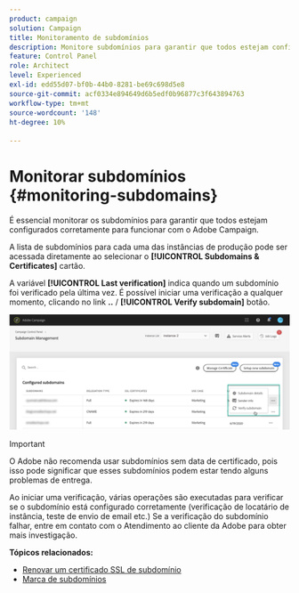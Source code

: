 ```yaml
---
product: campaign
solution: Campaign
title: Monitoramento de subdomínios
description: Monitore subdomínios para garantir que todos estejam configurados corretamente para funcionar com o Adobe Campaign.
feature: Control Panel
role: Architect
level: Experienced
exl-id: edd55d07-bf0b-44b0-8281-be69c698d5e8
source-git-commit: acf0334e894649d6b5edf0b96877c3f643894763
workflow-type: tm+mt
source-wordcount: '148'
ht-degree: 10%

---
```



# Monitorar subdomínios {#monitoring-subdomains}

É essencial monitorar os subdomínios para garantir que todos estejam configurados corretamente para funcionar com o Adobe Campaign.

A lista de subdomínios para cada uma das instâncias de produção pode ser acessada diretamente ao selecionar o **[!UICONTROL Subdomains & Certificates]** cartão.

A variável **[!UICONTROL Last verification]** indica quando um subdomínio foi verificado pela última vez. É possível iniciar uma verificação a qualquer momento, clicando no link **..** / **[!UICONTROL Verify subdomain]** botão.

![](assets/subdomain_verification.png)

>[!IMPORTANT]
>
>O Adobe não recomenda usar subdomínios sem data de certificado, pois isso pode significar que esses subdomínios podem estar tendo alguns problemas de entrega.

Ao iniciar uma verificação, várias operações são executadas para verificar se o subdomínio está configurado corretamente (verificação de locatário de instância, teste de envio de email etc.) Se a verificação do subdomínio falhar, entre em contato com o Atendimento ao cliente da Adobe para obter mais investigação.

**Tópicos relacionados:**

* [Renovar um certificado SSL de subdomínio](../../subdomains-certificates/using/renewing-subdomain-certificate.md)
* [Marca de subdomínios](../../subdomains-certificates/using/subdomains-branding.md)
